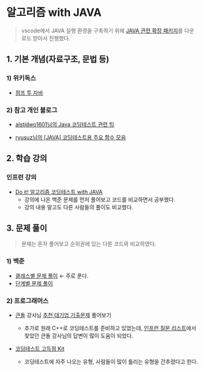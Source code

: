 # 알고리즘 with JAVA

> vscode에서 JAVA 실행 환경을 구축하기 위헤 [JAVA 관련 확장 패키지](https://github.com/microsoft/vscode-java-dependency#manage-dependencies)를 다운로드 받아서 진행했다.

## 1. 기본 개념(자료구조, 문법 등)

### 1) 위키독스

- [점프 투 자바](https://wikidocs.net/book/31)

### 2) 참고 개인 블로그

- [alstjdwo1601님의 Java 코딩테스트 관련 팁](https://velog.io/@alstjdwo1601/Java-%EC%BD%94%EB%94%A9%ED%85%8C%EC%8A%A4%ED%8A%B8-%EA%B4%80%EB%A0%A8-%ED%8C%81)

- [ryusuz님의 [JAVA] 코딩테스트용 주요 함수 모음](https://velog.io/@ryusuz/JAVA-%EC%BD%94%EB%94%A9%ED%85%8C%EC%8A%A4%ED%8A%B8%EC%9A%A9-%EC%A3%BC%EC%9A%94-%ED%95%A8%EC%88%98-%EB%AA%A8%EC%9D%8C)

## 2. 학습 강의

### 인프런 강의

- [Do it! 알고리즘 코딩테스트 with JAVA](https://inf.run/k8cA)
  - 강의에 나온 백준 문제를 먼저 풀어보고 코드를 비교하면서 공부했다.
  - 강의 내용 말고도 다른 사람들의 풀이도 비교했다.

## 3. 문제 풀이

> 문제는 혼자 풀어보고 순위권에 있는 다른 코드와 비교하였다.

### 1) 백준

- [클래스별 문제 풀이](https://solved.ac/class) ← 주로 푼다.
- [단계별 문제 풀이](https://www.acmicpc.net/step)

### 2) 프로그래머스

- [큰돌](https://www.inflearn.com/users/@kundol) 강사님 [추천 대기업 기출문제](https://school.programmers.co.kr/learn/challenges?order=acceptance_desc&partIds=37527%2C31236%2C25448%2C21366%2C20069%2C17214%2C12286%2C9317%2C22586%2C18498%2C17931%2C300%2C301&page=1&levels=2%2C3&languages=java&statuses=unsolved) 풀어보기

  - 추가로 원래 C++로 코딩테스트를 준비하고 있었는데, [인프런 질문 리스트](https://www.inflearn.com/chats/832755/java%EB%A7%8C-%EA%B0%80%EB%8A%A5%ED%95%9C-%EC%BD%94%ED%85%8C-%EC%A7%88%EB%AC%B8)에서 찾았던 큰돌 강사님의 답변이 많이 도움이 되었다.

- [코딩테스트 고득점 Kit](https://school.programmers.co.kr/learn/challenges?tab=algorithm_practice_kit)
  - 코딩테스트에 자주 나오는 유형, 사람들이 많이 틀리는 유형을 간추렸다고 한다.
